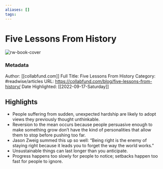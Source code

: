 ```yaml
---
aliases: []
tags:
---
```

# Five Lessons From History

![rw-book-cover](https://readwise-assets.s3.amazonaws.com/static/images/article0.00998d930354.png)
### Metadata
Author: [[collabfund.com]]
Full Title: Five Lessons From History
Category: #readwise/articles
URL: https://collabfund.com/blog/five-lessons-from-history/
Date Highlighted: [[2022-09-17-Saturday]]

## Highlights
- People suffering from sudden, unexpected hardship are likely to adopt views they previously thought unthinkable.
- Reversion to the mean occurs because people persuasive enough to make something grow don’t have the kind of personalities that allow them to stop before pushing too far.
- Jason Zweig summed this up so well: “Being right is the enemy of staying right because it leads you to forget the way the world works.”
- Unsustainable things can last longer than you anticipate.
- Progress happens too slowly for people to notice; setbacks happen too fast for people to ignore.
